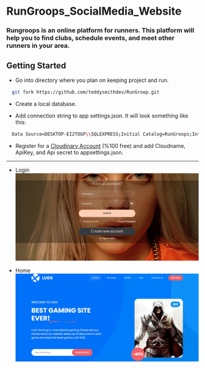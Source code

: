 # RunGroops_SocialMedia_Website

### Rungroops is an online platform for runners. This platform will help you to find clubs, schedule events, and meet other runners in your area. 

## Getting Started

- Go into directory where you plan on keeping project and run.

```bash
  git fork https://github.com/teddysmithdev/RunGroop.git
```
- Create a local database. 

- Add connection string to app settings.json. It will look something like this:
```bash
  Data Source=DESKTOP-EI2TOGP\\SQLEXPRESS;Initial Catalog=RunGroops;Integrated Security=True;Connect Timeout=30;Encrypt=False;TrustServerCertificate=False;ApplicationIntent=ReadWrite;MultiSubnetFailover=False
```
- Register for a [Cloudinary Account](https://cloudinary.com/users/register/free) (%100 free) and add Cloudname, ApiKey, and Api secret to appsettings.json.

----------------------------------------------------------------------------------------------------------------------------------------------------------------------------------------

- Login
![2](https://github.com/AbdelrahmanOsama123/Gaming_Store_Ecommerce_Website/blob/main/FrontEnd/assets/images/login.png)

- Home 
![1](https://github.com/AbdelrahmanOsama123/Gaming_Store_Ecommerce_Website/blob/main/FrontEnd/assets/images/home.png)
